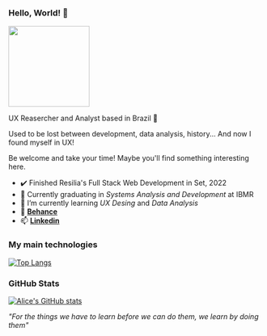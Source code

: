 ### Hello, World! 👋

<img src= 'https://user-images.githubusercontent.com/102565368/192811409-591e200e-f314-4dff-a96b-b89f539cf13b.gif' width='160'>

UX Reasercher and Analyst based in Brazil 🦜

Used to be lost between development, data analysis, history... And now I found myself in UX!

 
Be welcome and take your time! Maybe you'll find something interesting here.

- ✔️ Finished Resilia's Full Stack Web Development in Set, 2022
- 🔭 Currently graduating in *Systems Analysis and Development* at IBMR
- 🌱 I’m currently learning *UX Desing* and *Data Analysis*
- 👤 [**Behance**](https://www.behance.net/alicebranquinho)
- 📫 [**Linkedin**](https://www.linkedin.com/in/alicebranquinho/)


### My main technologies

[![Top Langs](https://github-readme-stats.vercel.app/api/top-langs/?username=alicebranq&layout=compact&theme=radical)](https://github.com/anuraghazra/github-readme-stats)

### GitHub Stats
[![Alice's GitHub stats](https://github-readme-stats.vercel.app/api?username=alicebranq&theme=radical)](https://github.com/anuraghazra/github-readme-stats)


*"For the things we have to learn before we can do them, we learn by doing them"*

<!--
**alicebranq/alicebranq** is a ✨ _special_ ✨ repository because its `README.md` (this file) appears on your GitHub profile.

Here are some ideas to get you started:

- 🔭 I’m currently working on ...
- 🌱 I’m currently learning ...
- 👯 I’m looking to collaborate on ...
- 🤔 I’m looking for help with ...
- 💬 Ask me about ...
- 📫 How to reach me: ...
- 😄 Pronouns: ...
- ⚡ Fun fact: ...
-->


